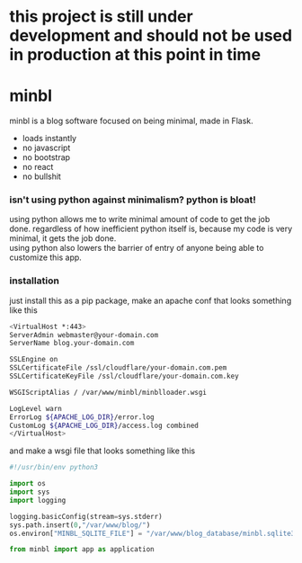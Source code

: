 # this project is still under development and should not be used in production at this point in time

# minbl
minbl is a blog software focused on being minimal, made in Flask.
+ loads instantly
+ no javascript
+ no bootstrap
+ no react
+ no bullshit

### isn't using python against minimalism? python is bloat!
using python allows me to write minimal amount of code to get the job done. 
regardless of how inefficient python itself is, because my code is very minimal, it gets the job done.  
using python also lowers the barrier of entry of anyone being able to customize this app.

### installation
just install this as a pip package, make an apache conf that looks something like this
```bash
<VirtualHost *:443>
ServerAdmin webmaster@your-domain.com
ServerName blog.your-domain.com

SSLEngine on
SSLCertificateFile /ssl/cloudflare/your-domain.com.pem
SSLCertificateKeyFile /ssl/cloudflare/your-domain.com.key

WSGIScriptAlias / /var/www/minbl/minblloader.wsgi

LogLevel warn
ErrorLog ${APACHE_LOG_DIR}/error.log
CustomLog ${APACHE_LOG_DIR}/access.log combined
</VirtualHost>

```
and make a wsgi file that looks something like this
```python
#!/usr/bin/env python3

import os
import sys
import logging

logging.basicConfig(stream=sys.stderr)
sys.path.insert(0,"/var/www/blog/")
os.environ["MINBL_SQLITE_FILE"] = "/var/www/blog_database/minbl.sqlite3"

from minbl import app as application

```